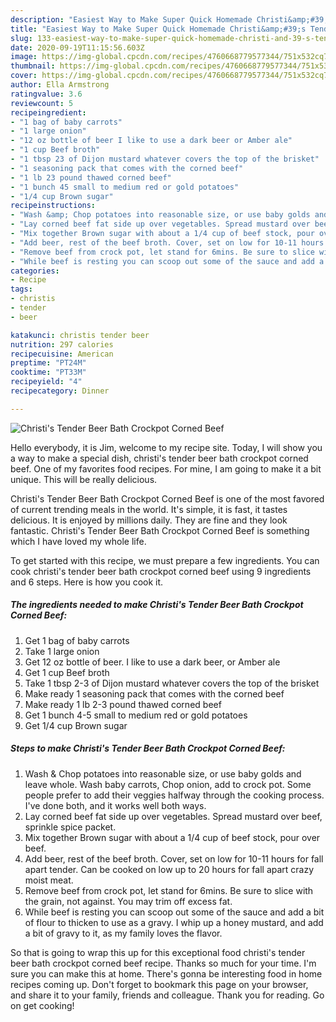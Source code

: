 ```yaml
---
description: "Easiest Way to Make Super Quick Homemade Christi&amp;#39;s Tender Beer Bath Crockpot Corned Beef"
title: "Easiest Way to Make Super Quick Homemade Christi&amp;#39;s Tender Beer Bath Crockpot Corned Beef"
slug: 133-easiest-way-to-make-super-quick-homemade-christi-and-39-s-tender-beer-bath-crockpot-corned-beef
date: 2020-09-19T11:15:56.603Z
image: https://img-global.cpcdn.com/recipes/4760668779577344/751x532cq70/christis-tender-beer-bath-crockpot-corned-beef-recipe-main-photo.jpg
thumbnail: https://img-global.cpcdn.com/recipes/4760668779577344/751x532cq70/christis-tender-beer-bath-crockpot-corned-beef-recipe-main-photo.jpg
cover: https://img-global.cpcdn.com/recipes/4760668779577344/751x532cq70/christis-tender-beer-bath-crockpot-corned-beef-recipe-main-photo.jpg
author: Ella Armstrong
ratingvalue: 3.6
reviewcount: 5
recipeingredient:
- "1 bag of baby carrots"
- "1 large onion"
- "12 oz bottle of beer I like to use a dark beer or Amber ale"
- "1 cup Beef broth"
- "1 tbsp 23 of Dijon mustard whatever covers the top of the brisket"
- "1 seasoning pack that comes with the corned beef"
- "1 lb 23 pound thawed corned beef"
- "1 bunch 45 small to medium red or gold potatoes"
- "1/4 cup Brown sugar"
recipeinstructions:
- "Wash &amp; Chop potatoes into reasonable size, or use baby golds and leave whole. Wash baby carrots, Chop onion, add to crock pot. Some people prefer to add their veggies halfway through the cooking process. I&#39;ve done both, and it works well both ways."
- "Lay corned beef fat side up over vegetables. Spread mustard over beef, sprinkle spice packet."
- "Mix together Brown sugar with about a 1/4 cup of beef stock, pour over beef."
- "Add beer, rest of the beef broth. Cover, set on low for 10-11 hours for fall apart tender. Can be cooked on low up to 20 hours for fall apart crazy moist meat."
- "Remove beef from crock pot, let stand for 6mins. Be sure to slice with the grain, not against. You may trim off excess fat."
- "While beef is resting you can scoop out some of the sauce and add a bit of flour to thicken to use as a gravy. I whip up a honey mustard, and add a bit of gravy to it, as my family loves the flavor."
categories:
- Recipe
tags:
- christis
- tender
- beer

katakunci: christis tender beer 
nutrition: 297 calories
recipecuisine: American
preptime: "PT24M"
cooktime: "PT33M"
recipeyield: "4"
recipecategory: Dinner

---
```



![Christi&#39;s Tender Beer Bath Crockpot Corned Beef](https://img-global.cpcdn.com/recipes/4760668779577344/751x532cq70/christis-tender-beer-bath-crockpot-corned-beef-recipe-main-photo.jpg)

Hello everybody, it is Jim, welcome to my recipe site. Today, I will show you a way to make a special dish, christi&#39;s tender beer bath crockpot corned beef. One of my favorites food recipes. For mine, I am going to make it a bit unique. This will be really delicious.



Christi&#39;s Tender Beer Bath Crockpot Corned Beef is one of the most favored of current trending meals in the world. It's simple, it is fast, it tastes delicious. It is enjoyed by millions daily. They are fine and they look fantastic. Christi&#39;s Tender Beer Bath Crockpot Corned Beef is something which I have loved my whole life.


To get started with this recipe, we must prepare a few ingredients. You can cook christi&#39;s tender beer bath crockpot corned beef using 9 ingredients and 6 steps. Here is how you cook it.

<!--inarticleads1-->

##### The ingredients needed to make Christi&#39;s Tender Beer Bath Crockpot Corned Beef:

1. Get 1 bag of baby carrots
1. Take 1 large onion
1. Get 12 oz bottle of beer. I like to use a dark beer, or Amber ale
1. Get 1 cup Beef broth
1. Take 1 tbsp 2-3 of Dijon mustard whatever covers the top of the brisket
1. Make ready 1 seasoning pack that comes with the corned beef
1. Make ready 1 lb 2-3 pound thawed corned beef
1. Get 1 bunch 4-5 small to medium red or gold potatoes
1. Get 1/4 cup Brown sugar




<!--inarticleads2-->

##### Steps to make Christi&#39;s Tender Beer Bath Crockpot Corned Beef:

1. Wash &amp; Chop potatoes into reasonable size, or use baby golds and leave whole. Wash baby carrots, Chop onion, add to crock pot. Some people prefer to add their veggies halfway through the cooking process. I&#39;ve done both, and it works well both ways.
1. Lay corned beef fat side up over vegetables. Spread mustard over beef, sprinkle spice packet.
1. Mix together Brown sugar with about a 1/4 cup of beef stock, pour over beef.
1. Add beer, rest of the beef broth. Cover, set on low for 10-11 hours for fall apart tender. Can be cooked on low up to 20 hours for fall apart crazy moist meat.
1. Remove beef from crock pot, let stand for 6mins. Be sure to slice with the grain, not against. You may trim off excess fat.
1. While beef is resting you can scoop out some of the sauce and add a bit of flour to thicken to use as a gravy. I whip up a honey mustard, and add a bit of gravy to it, as my family loves the flavor.




So that is going to wrap this up for this exceptional food christi&#39;s tender beer bath crockpot corned beef recipe. Thanks so much for your time. I'm sure you can make this at home. There's gonna be interesting food in home recipes coming up. Don't forget to bookmark this page on your browser, and share it to your family, friends and colleague. Thank you for reading. Go on get cooking!
